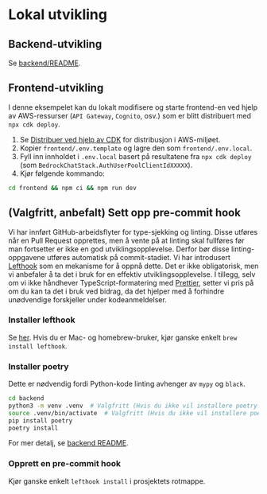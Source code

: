 # Lokal utvikling

## Backend-utvikling

Se [backend/README](../backend/README_nb-NO.md).

## Frontend-utvikling

I denne eksempelet kan du lokalt modifisere og starte frontend-en ved hjelp av AWS-ressurser (`API Gateway`, `Cognito`, osv.) som er blitt distribuert med `npx cdk deploy`.

1. Se [Distribuer ved hjelp av CDK](../README.md#deploy-using-cdk) for distribusjon i AWS-miljøet.
2. Kopier `frontend/.env.template` og lagre den som `frontend/.env.local`.
3. Fyll inn innholdet i `.env.local` basert på resultatene fra `npx cdk deploy` (som `BedrockChatStack.AuthUserPoolClientIdXXXXX`).
4. Kjør følgende kommando:

```zsh
cd frontend && npm ci && npm run dev
```

## (Valgfritt, anbefalt) Sett opp pre-commit hook

Vi har innført GitHub-arbeidsflyter for type-sjekking og linting. Disse utføres når en Pull Request opprettes, men å vente på at linting skal fullføres før man fortsetter er ikke en god utviklingsopplevelse. Derfor bør disse linting-oppgavene utføres automatisk på commit-stadiet. Vi har introdusert [Lefthook](https://github.com/evilmartians/lefthook?tab=readme-ov-file#install) som en mekanisme for å oppnå dette. Det er ikke obligatorisk, men vi anbefaler å ta det i bruk for en effektiv utviklingsopplevelse. I tillegg, selv om vi ikke håndhever TypeScript-formatering med [Prettier](https://prettier.io/), setter vi pris på om du kan ta det i bruk ved bidrag, da det hjelper med å forhindre unødvendige forskjeller under kodeanmeldelser.

### Installer lefthook

Se [her](https://github.com/evilmartians/lefthook#install). Hvis du er Mac- og homebrew-bruker, kjør ganske enkelt `brew install lefthook`.

### Installer poetry

Dette er nødvendig fordi Python-kode linting avhenger av `mypy` og `black`.

```sh
cd backend
python3 -m venv .venv  # Valgfritt (Hvis du ikke vil installere poetry i miljøet ditt)
source .venv/bin/activate  # Valgfritt (Hvis du ikke vil installere poetry i miljøet ditt)
pip install poetry
poetry install
```

For mer detalj, se [backend README](../backend/README_nb-NO.md).

### Opprett en pre-commit hook

Kjør ganske enkelt `lefthook install` i prosjektets rotmappe.